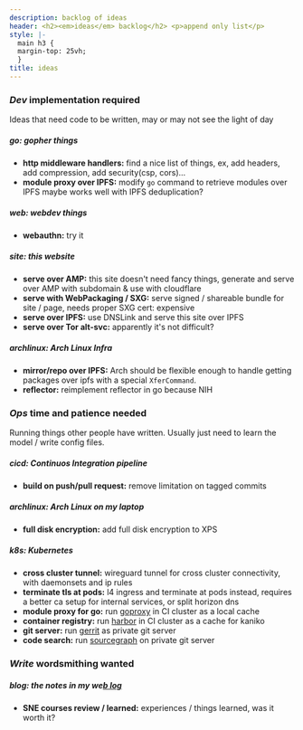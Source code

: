 ```yaml
---
description: backlog of ideas
header: <h2><em>ideas</em> backlog</h2> <p>append only list</p>
style: |-
  main h3 {
  margin-top: 25vh;
  }
title: ideas
---
```


<!-- markdownlint-disable MD001 -->

### _Dev_ implementation required

Ideas that need code to be written,
may or may not see the light of day

##### _go:_ gopher things

- **http middleware handlers:**
  find a nice list of things,
  ex, add headers, add compression,
  add security(csp, cors)...
  <!-- https://schepp.github.io/HTTP-headers/#/ -->
  <!-- https://securityheaders.com/ -->
- **module proxy over IPFS:**
  modify `go` command to retrieve modules over IPFS
  maybe works well with IPFS deduplication?

##### _web:_ webdev things

- **webauthn:**
  try it

##### _site:_ this website

- **serve over AMP:**
  this site doesn't need fancy things,
  generate and serve over AMP with subdomain & use with cloudflare
- **serve with WebPackaging / SXG:**
  serve signed / shareable bundle for site / page,
  needs proper SXG cert: expensive
- **serve over IPFS:**
  use DNSLink and serve this site over IPFS
- **serve over Tor alt-svc:**
  apparently it's not difficult?

##### _archlinux:_ Arch Linux Infra

- **mirror/repo over IPFS:**
  Arch should be flexible enough to handle getting packages over ipfs
  with a special `XferCommand`.
- **reflector:**
  reimplement reflector in go because NIH

### _Ops_ time and patience needed

Running things other people have written.
Usually just need to learn the model / write config files.

##### _cicd:_ Continuos Integration pipeline

- **build on push/pull request:**
  remove limitation on tagged commits

##### _archlinux:_ Arch Linux on my laptop

- **full disk encryption:**
  add full disk encryption to XPS

##### _k8s:_ Kubernetes

- **cross cluster tunnel:**
  wireguard tunnel for cross cluster connectivity,
  with daemonsets and ip rules
- **terminate tls at pods:**
  l4 ingress and terminate at pods instead,
  requires a better ca setup for internal services,
  or split horizon dns
- **module proxy for go:**
  run [goproxy](https://github.com/goproxy/goproxy) in CI cluster as a local cache
- **container registry:**
  run [harbor](https://github.com/goharbor/harbor) in CI cluster as a cache for kaniko
- **git server:**
  run [gerrit](https://www.gerritcodereview.com/) as private git server
- **code search:**
  run [sourcegraph](https://github.com/sourcegraph/sourcegraph) on private git server

### _Write_ wordsmithing wanted

##### _blog:_ the notes in my we[b log](/blog/)

- **SNE courses review / learned:**
  experiences / things learned,
  was it worth it?

